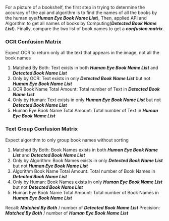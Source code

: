 For a picture of a bookshelf, the first step in trying to determine the accuracy of
the api and algorithm is to find the names of all the books by the human eye(***Human Eye Book Name List***),
Then, applied API and Algorithm to get all names of books by Computing(***Detected Book Name List***).
Finally, compare the two list of book names to get a ***confusion matrix***.
### OCR Confusion Matrix
Expect OCR to return only all the text that appears in the image, not all the book names

1. Matched By Both: Text exists in both ***Human Eye Book Name List*** and ***Detected Book Name List***
2. Only by OCR: Text exists in only ***Detected Book Name List*** but not ***Human Eye Book Name List***
3. OCR Book Name Total Amount: Total number of Text in ***Detected Book Name List***
4. Only by Human: Text exists in only ***Human Eye Book Name List*** but not ***Detected Book Name List***
5. Human Eye Book Name Total Amount: Total number of Text in ***Human Eye Book Name List***
### Text Group Confusion Matrix
Expect algorithm to only group book names without sorting

1. Matched By Both: Book Names exists in both ***Human Eye Book Name List*** and ***Detected Book Name List***
2. Only by Algorithm: Book Names exists in only ***Detected Book Name List*** but not ***Human Eye Book Name List***
3. Algorithm Book Name Total Amount: Total number of Book Names in ***Detected Book Name List***
4. Only by Human: Book Names exists in only ***Human Eye Book Name List*** but not ***Detected Book Name List***
5. Human Eye Book Name Total Amount: Total number of Book Names in ***Human Eye Book Name List***

Recall: ***Matched By Both*** / number of ***Detected Book Name List***
Precision: ***Matched By Both*** / number of ***Human Eye Book Name List***